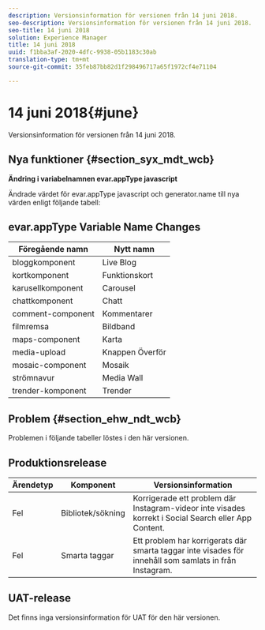 ```yaml
---
description: Versionsinformation för versionen från 14 juni 2018.
seo-description: Versionsinformation för versionen från 14 juni 2018.
seo-title: 14 juni 2018
solution: Experience Manager
title: 14 juni 2018
uuid: f1bba3af-2020-4dfc-9938-05b1183c30ab
translation-type: tm+mt
source-git-commit: 35feb87bb82d1f298496717a65f1972cf4e71104

---
```



# 14 juni 2018{#june}

Versionsinformation för versionen från 14 juni 2018.

## Nya funktioner {#section_syx_mdt_wcb}

**Ändring i variabelnamnen evar.appType javascript**

Ändrade värdet för evar.appType javascript och generator.name till nya värden enligt följande tabell:

## evar.appType Variable Name Changes

| Föregående namn | Nytt namn |
|---|---|
| bloggkomponent | Live Blog |
| kortkomponent | Funktionskort |
| karusellkomponent | Carousel |
| chattkomponent | Chatt |
| comment-component | Kommentarer |
| filmremsa | Bildband |
| maps-component | Karta |
| media-upload | Knappen Överför |
| mosaic-component | Mosaik |
| strömnavur | Media Wall |
| trender-komponent | Trender |

## Problem {#section_ehw_ndt_wcb}

Problemen i följande tabeller löstes i den här versionen.

## Produktionsrelease

| **Ärendetyp** | **Komponent** | **Versionsinformation** |
|---|---|---|
| Fel | Bibliotek/sökning | Korrigerade ett problem där Instagram-videor inte visades korrekt i Social Search eller App Content. |
| Fel | Smarta taggar | Ett problem har korrigerats där smarta taggar inte visades för innehåll som samlats in från Instagram. |

## UAT-release

Det finns inga versionsinformation för UAT för den här versionen.
